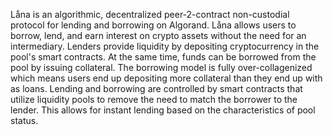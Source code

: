 Låna is an algorithmic, decentralized peer-2-contract non-custodial protocol for lending and borrowing on Algorand.
Låna allows users to borrow, lend, and earn interest on crypto assets without the need for an intermediary. Lenders provide liquidity by depositing cryptocurrency in the pool's smart contracts. At the same time, funds can be borrowed from the pool by issuing collateral. The borrowing model is fully over-collagenized which means users end up depositing more collateral than they end up with as loans. 
Lending and borrowing are controlled by smart contracts that utilize liquidity pools to remove the need to match the borrower to the lender. This allows for instant lending based on the characteristics of pool status.
